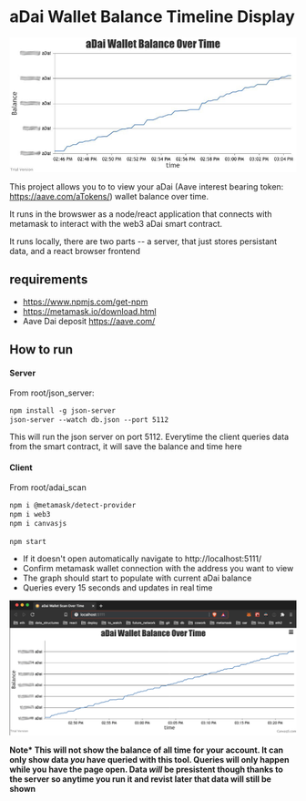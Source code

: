 # aDai Wallet Balance Timeline Display

![graph prievew](adai_scan/images/chart.jpeg)

This project allows you to to view your aDai (Aave interest bearing token: https://aave.com/aTokens/) wallet balance over time.

It runs in the browswer as a node/react application that connects with metamask to interact with the web3 aDai smart contract.

It runs locally, there are two parts -- a server, that just stores persistant data, and a react browser frontend 

## requirements
* https://www.npmjs.com/get-npm
* https://metamask.io/download.html
* Aave Dai deposit https://aave.com/

## How to run

#### Server
From root/json_server:
````
npm install -g json-server
json-server --watch db.json --port 5112 
````
This will run the json server on port 5112. Everytime the client queries data from the smart contract, it will save the balance and time here

#### Client
From root/adai_scan
````
npm i @metamask/detect-provider
npm i web3
npm i canvasjs

npm start
````

* If it doesn't open automatically navigate to http://localhost:5111/
* Confirm metamask wallet connection with the address you want to view
* The graph should start to populate with current aDai balance
* Queries every 15 seconds and updates in real time

![graph prievew](adai_scan/images/chart2.png)

**Note\* This will not show the balance of all time for your account. It can only show data _you_ have queried with this tool. Queries will only happen while you have the page open. Data _will_ be presistent though thanks to the server so anytime you run it and revist later that data will still be shown**
